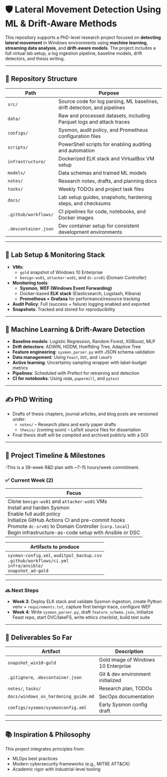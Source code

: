 # 🛡️ Lateral Movement Detection Using ML & Drift-Aware Methods

This repository supports a PhD-level research project focused on **detecting lateral movement** in Windows environments using **machine learning**, **streaming data analysis**, and **drift-aware models**. The project includes a full virtual lab setup, a log ingestion pipeline, baseline models, drift detectors, and thesis writing.

---

## 📁 Repository Structure

| Path                      | Purpose |
|---------------------------|---------|
| `src/`                    | Source code for log parsing, ML baselines, drift detection, and pipelines |
| `data/`                   | Raw and processed datasets, including Parquet logs and attack traces |
| `configs/`                | Sysmon, audit policy, and Prometheus configuration files |
| `scripts/`                | PowerShell scripts for enabling auditing and automation |
| `infrastructure/`         | Dockerized ELK stack and VirtualBox VM setup |
| `models/`                 | Data schemas and trained ML models |
| `notes/`                  | Research notes, drafts, and planning docs |
| `tasks/`                  | Weekly TODOs and project task files |
| `docs/`                   | Lab setup guides, snapshots, hardening steps, and checksums |
| `.github/workflows/`      | CI pipelines for code, notebooks, and Docker images |
| `.devcontainer.json`      | Dev container setup for consistent development environments |

---

## 🧪 Lab Setup & Monitoring Stack

- **VMs**:
  - `gold` snapshot of Windows 10 Enterprise
  - `benign-ws01`, `attacker-ws01`, and `dc-srv01` (Domain Controller)
- **Monitoring tools**:
  - **Sysmon**, **WEF (Windows Event Forwarding)**
  - Docker-based **ELK stack** (Elasticsearch, Logstash, Kibana)
  - **Prometheus + Grafana** for performance/resource tracking
- **Audit Policy**: Full (success + failure) logging enabled and exported
- **Snapshots**: Tracked and stored for reproducibility

---

## 🧠 Machine Learning & Drift-Aware Detection

- **Baseline models**: Logistic Regression, Random Forest, XGBoost, MLP
- **Drift detectors**: ADWIN, HDDM, Hoeffding Tree, Adaptive Tree
- **Feature engineering**: `sysmon_parser.py` with JSON schema validation
- **Data management**: Using `Feast`, `DVC`, and `lakeFS`
- **Active learning**: Uncertainty sampling wrapper with label-budget metrics
- **Pipelines**: Scheduled with Prefect for retraining and detection
- **CI for notebooks**: Using `nbQA`, `papermill`, and `pytest`

---

## ✍️ PhD Writing

- Drafts of thesis chapters, journal articles, and blog posts are versioned under:
  - `notes/` – Research plans and early paper drafts
  - `thesis/` (coming soon) – LaTeX source files for dissertation
- Final thesis draft will be compiled and archived publicly with a DOI

---

## 📆 Project Timeline & Milestones

-This is a 39-week R&D plan with ~7-15 hours/week commitment.

### ✅ Current Week (2)

| Focus |
|-------|
| Clone `benign-ws01` and `attacker-ws01` VMs<br>Install and harden Sysmon<br>Enable full audit policy<br>Initialize GitHub Actions CI and pre-commit hooks<br>Promote `dc-srv01` to Domain Controller (`corp.local`)<br>Begin infrastructure-as-code setup with Ansible or DSC<br>

| Artifacts to produce |
|----------------------|
| `sysmon-config.xml`, `auditpol_backup.csv`<br>`.github/workflows/ci.yml`<br>`infra/ansible/`<br>`snapshot_ad-gold` |

---

### 🔜 Next Steps

- **Week 3**: Deploy ELK stack and validate Sysmon ingestion, create Python venv + `requirements.txt`, capture first benign trace, configure WEF
- **Week 4**: Write `sysmon_parser.py`, draft `feature_schema.json`, initialize Feast repo, start DVC/lakeFS, write ethics checklist, build test suite

---

## 📌 Deliverables So Far

| Artifact | Description |
|----------|-------------|
| `snapshot_win10-gold` | Gold image of Windows 10 Enterprise |
| `.gitignore`, `.devcontainer.json` | Git & dev environment initialized |
| `notes/`, `tasks/` | Research plan, TODOs |
| `docs/windows_os_hardening_guide.md` | SecOps documentation |
| `configs/sysmon/sysmonconfig.xml` | Early Sysmon config draft |

---

## 📚 Inspiration & Philosophy

This project integrates principles from:
- MLOps best practices
- Modern cybersecurity frameworks (e.g., MITRE ATT&CK)
- Academic rigor with industrial-level tooling
